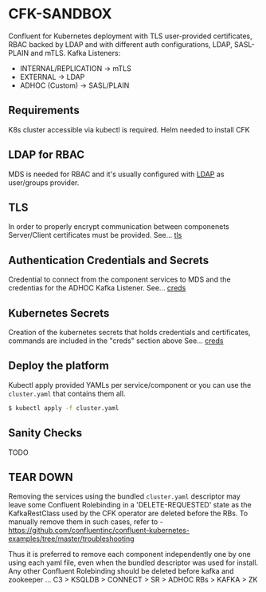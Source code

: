 # CFK-SANDBOX
Confluent for Kubernetes deployment with TLS user-provided certificates, RBAC backed by LDAP and with different auth configurations, LDAP, SASL-PLAIN and mTLS.
Kafka Listeners:
* INTERNAL/REPLICATION -> mTLS
* EXTERNAL -> LDAP
* ADHOC (Custom) -> SASL/PLAIN

## Requirements
K8s cluster accessible via kubectl is required.
Helm needed to install CFK

## LDAP for RBAC
MDS is needed for RBAC and it's usually configured with [LDAP](ldap/README.md) as user/groups provider.

## TLS
In order to properly encrypt communication between componenets Server/Client certificates must be provided.
See... [tls](tls/README.md)

## Authentication Credentials and Secrets
Credential to connect from the component services to MDS and the credentias for the ADHOC Kafka Listener.
See... [creds](creds/README.md)

## Kubernetes Secrets
Creation of the kubernetes secrets that holds credentials and certificates, commands are included in the "creds" section above
See... [creds](creds/README.md)

## Deploy the platform
Kubectl apply provided YAMLs per service/component or you can use the `cluster.yaml` that contains them all.

```bash
$ kubectl apply -f cluster.yaml
```

## Sanity Checks
TODO

## TEAR DOWN
Removing the services using the bundled `cluster.yaml` descriptor may leave some Confluent Rolebinding in a 'DELETE-REQUESTED' state as the KafkaRestClass used by the CFK operator are deleted before the RBs.
To manually remove them in such cases, refer to - https://github.com/confluentinc/confluent-kubernetes-examples/tree/master/troubleshooting

Thus it is preferred to remove each component independently one by one using each yaml file, even when the bundled descriptor was used for install.
Any other Confluent Rolebinding should be deleted before kafka and zookeeper ... C3 > KSQLDB > CONNECT > SR > ADHOC RBs > KAFKA > ZK